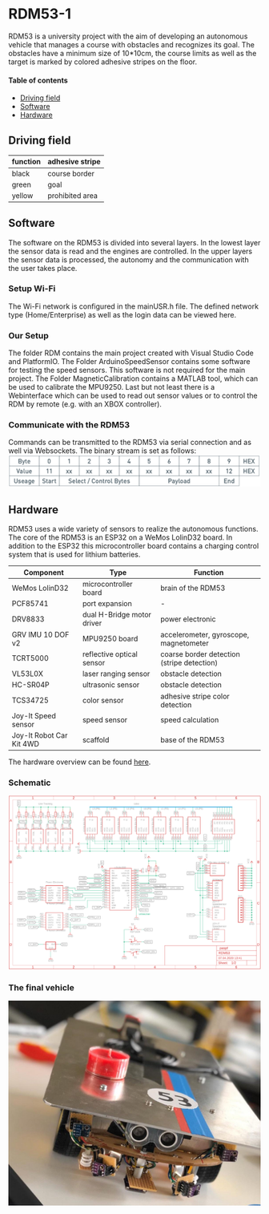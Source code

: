 # RDM53-1
RDM53 is a university project with the aim of developing an autonomous vehicle that manages a course with obstacles and recognizes its goal.
The obstacles have a minimum size of 10*10cm, the course limits as well as the target is marked by colored adhesive stripes on the floor.

#### Table of contents

- [Driving field](##Driving-field)
- [Software](##Software)
- [Hardware](#Hardware)
 

## Driving field

| function  | adhesive stripe |
| ------------- | ------------- |
| black | course border |
| green | goal |
| yellow | prohibited area |

## Software
The software on the RDM53 is divided into several layers. In the lowest layer the sensor data is read and the engines are controlled. In the upper layers the sensor data is processed, the autonomy and the communication with the user takes place. 

### Setup Wi-Fi
The Wi-Fi network is configured in the mainUSR.h file. The defined network type (Home/Enterprise) as well as the login data can be viewed here.

### Our Setup
The folder RDM contains the main project created with Visual Studio Code and PlatformIO. The Folder ArduinoSpeedSensor contains some software for testing the speed sensors. This software is not required for the main project. The Folder MagneticCalibration contains a MATLAB tool, which can be used to calibrate the MPU9250. Last but not least there is a Webinterface which can be used to read out sensor values or to control the RDM by remote (e.g. with an XBOX controller).

### Communicate with the RDM53
Commands can be transmitted to the RDM53 via serial connection and as well via Websockets. The binary stream is set as follows:
![Alt text](Images/protocol.png?raw=true "RDM53 Protocol")

## Hardware
RDM53 uses a wide variety of sensors to realize the autonomous functions.
The core of the RDM53 is an ESP32 on a WeMos LolinD32 board. In addition to the ESP32 this microcontroller board contains a charging control system that is used for lithium batteries.

| Component  | Type | Function |
| ------------- | ------------- | ------------- |
| WeMos LolinD32  | microcontroller board | brain of the RDM53 |
| PCF85741  | port expansion | - |
| DRV8833  |  dual H-Bridge motor driver | power electronic |
| GRV IMU 10 DOF v2  | MPU9250 board | accelerometer, gyroscope, magnetometer |
| TCRT5000 | reflective optical sensor |coarse border detection (stripe detection) |
| VL53L0X | laser ranging sensor | obstacle detection |
| HC-SR04P | ultrasonic sensor | obstacle detection |
| TCS34725 | color sensor | adhesive stripe color detection |
| Joy-It Speed sensor | speed sensor | speed calculation |
| Joy-It Robot Car Kit 4WD | scaffold | base of the RDM53 |

The hardware overview can be found [here](Images/HWoverview.png).

### Schematic
![Alt text](Images/schematic.png?raw=true "RDM53 Schematic")

### The final vehicle
![Alt text](Images/RDM53-1.jpg?raw=true "RDM53 Vehicle")
